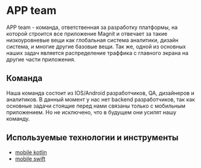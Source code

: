 # APP team

APP team - команда, ответственная за разработку платформы, на которой строится все приложение Magnit и отвечает за такие низкоуровневые вещи как глобальная система аналитики, дизайн система, и многие другие базовые вещи. Так же, одной из основных наших задач является распределение траффика с главного экрана на другие части приложения.

## Команда

Наша команда состоит из IOS/Android разработчиков, QA, дизайнеров и аналитиков. В данный момент у нас нет backend разработчиков, так как основные задачи стоящие перед нами связаны только с мобильным приложением. Но не исключено, что в будущем они усилят нашу команду. 

## Используемые технологии и инструменты

* [mobile kotlin](tech/kotlin.md)
* [mobile swift](tech/swift.md)
